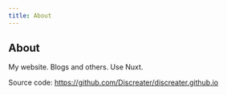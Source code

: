 ```yaml
---
title: About
---
```


<div text-center>
  <h2>About</h2>
</div>

My website. Blogs and others. Use Nuxt.

Source code: https://github.com/Discreater/discreater.github.io
